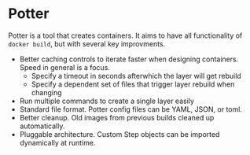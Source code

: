 Potter
=============
Potter is a tool that creates containers. It aims to have all functionality of
`docker build`, but with several key improvments.

* Better caching controls to iterate faster when designing containers. Speed in general is a focus.
    * Specify a timeout in seconds afterwhich the layer will get rebuild
    * Specify a dependent set of files that trigger layer rebuild when changing
* Run multiple commands to create a single layer easily
* Standard file format. Potter config files can be YAML, JSON, or toml.
* Better cleanup. Old images from previous builds cleaned up automatically.
* Pluggable architecture. Custom Step objects can be imported dynamically at runtime.
